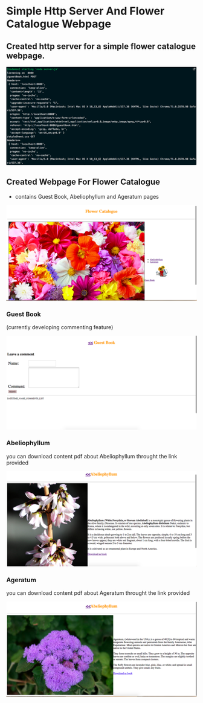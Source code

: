 # Simple Http Server And Flower Catalogue Webpage

## Created http server for a simple flower catalogue webpage.

![server](https://github.com/STEP-tw/fc-deepikabartwal/blob/master/public/images/readMe.png)

## Created Webpage For Flower Catalogue
* contains Guest Book, Abeliophyllum and Ageratum pages

![webpage](https://github.com/STEP-tw/fc-deepikabartwal/blob/master/public/images/webPage.png)

### Guest Book

(currently developing commenting feature)

![guestBook](https://github.com/STEP-tw/fc-deepikabartwal/blob/master/public/images/guestBook.png)

### Abeliophyllum

you can download content pdf about Abeliophyllum throught the link provided 

![Abeliophyllum](https://github.com/STEP-tw/fc-deepikabartwal/blob/master/public/images/abeliophyllum.png)

### Ageratum

you can download content pdf about Ageratum throught the link provided 

![Ageratum](https://github.com/STEP-tw/fc-deepikabartwal/blob/master/public/images/ageratum.png)
